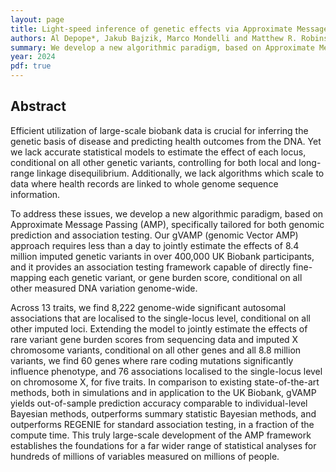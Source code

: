 ```yaml
---
layout: page
title: Light-speed inference of genetic effects via Approximate Message Passing
authors: Al Depope*, Jakub Bajzik, Marco Mondelli and Matthew R. Robinson
summary: We develop a new algorithmic paradigm, based on Approximate Message Passing (AMP), specifically tailored for both genomic prediction and association testing. Our gVAMP (genomic Vector AMP) approach requires less than a day to jointly estimate the effects of 8.4 million imputed genetic variants in over 400,000 UK Biobank participants, and it provides an association testing framework capable of directly fine-mapping each genetic variant, or gene burden score, conditional on all other measured DNA variation genome-wide. 
year: 2024
pdf: true
---
```


## Abstract

Efficient utilization of large-scale biobank data is crucial for inferring the genetic basis of disease and predicting health outcomes from the DNA. Yet we lack accurate statistical models to estimate the effect of each locus, conditional on all other genetic variants, controlling for both local and long-range linkage disequilibrium. Additionally, we lack algorithms which scale to data where health records are linked to whole genome sequence information. 

To address these issues, we develop a new algorithmic paradigm, based on Approximate Message Passing (AMP), specifically tailored for both genomic prediction and association testing. Our gVAMP (genomic Vector AMP) approach requires less than a day to jointly estimate the effects of 8.4 million imputed genetic variants in over 400,000 UK Biobank participants, and it provides an association testing framework capable of directly fine-mapping each genetic variant, or gene burden score, conditional on all other measured DNA variation genome-wide. 

Across 13 traits, we find 8,222 genome-wide significant autosomal associations that are localised to the single-locus level, conditional on all other imputed loci. Extending the model to jointly estimate the effects of rare variant gene burden scores from sequencing data and imputed X chromosome variants, conditional on all other genes and all 8.8 million variants, we find 60 genes where rare coding mutations significantly influence phenotype, and 76 associations localised to the single-locus level on chromosome X, for five traits. In comparison to existing state-of-the-art methods, both in simulations and in application to the UK Biobank, gVAMP yields out-of-sample prediction accuracy comparable to individual-level Bayesian methods, outperforms summary statistic Bayesian methods, and outperforms REGENIE for standard association testing, in a fraction of the compute time. This truly large-scale development of the AMP framework establishes the foundations for a far wider range of statistical analyses for hundreds of millions of variables measured on millions of people.
